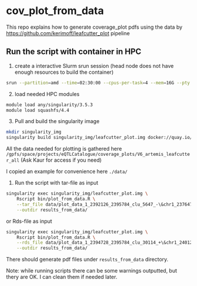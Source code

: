 # cov_plot_from_data
This repo explains how to generate coverage_plot pdfs using the data by https://github.com/kerimoff/leafcutter_plot pipeline


## Run the script with container in HPC 
1. create a interactive Slurm srun session (head node does not have enough resources to build the container)

```bash
srun --partition=amd --time=02:30:00 --cpus-per-task=4 --mem=16G --pty /bin/bash
```

2. load needed HPC modules
```bash
module load any/singularity/3.5.3
module load squashfs/4.4
```

3. Pull and build the singularity image
```bash
mkdir singularity_img
singularity build singularity_img/leafcutter_plot.img docker://quay.io/eqtlcatalogue/recap_plot:v22.06.2
```

All the data needed for plotting is gathered here `/gpfs/space/projects/eQTLCatalogue/coverage_plots/V6_artemis_leafcutter_all` (Ask Kaur for access if you need)

I copied an example for convenience here `./data/`


1. Run the script with tar-file as input
```bash
singularity exec singularity_img/leafcutter_plot.img \
    Rscript bin/plot_from_data.R \
    --tar_file data/plot_data_1_2392126_2395784_clu_5647_-\&chr1_2376477_A_C\&ENSG00000157916.tar.gz \
    --outdir results_from_data/
```

or Rds-file as input

```bash
singularity exec singularity_img/leafcutter_plot.img \
    Rscript bin/plot_from_data.R \
    --rds_file data/plot_data_1_2394728_2395784_clu_30114_+\&chr1_2401220_TCC_T\&ENSG00000157916.Rds\
    --outdir results_from_data/
```

There should generate pdf files under `results_from_data` directory.

Note: while running scripts there can be some warnings outputted, but thery are OK. I can clean them if needed later. 